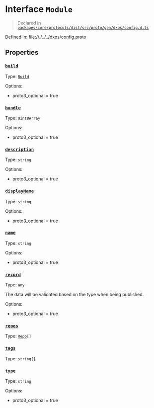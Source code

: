 # Interface `Module`
> Declared in [`packages/core/protocols/dist/src/proto/gen/dxos/config.d.ts`]()

Defined in:
   file://./../../dxos/config.proto
## Properties
### [`build`]()
Type: [`Build`](/api/@dxos/config/interfaces/Build)

Options:
  - proto3_optional = true
### [`bundle`]()
Type: `Uint8Array`

Options:
  - proto3_optional = true
### [`description`]()
Type: `string`

Options:
  - proto3_optional = true
### [`displayName`]()
Type: `string`

Options:
  - proto3_optional = true
### [`name`]()
Type: `string`

Options:
  - proto3_optional = true
### [`record`]()
Type: `any`

The data will be validated based on the type when being published.

Options:
  - proto3_optional = true
### [`repos`]()
Type: [`Repo`](/api/@dxos/config/interfaces/Repo)`[]`
### [`tags`]()
Type: `string[]`
### [`type`]()
Type: `string`

Options:
  - proto3_optional = true